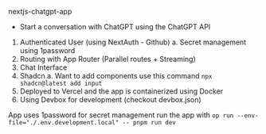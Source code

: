 nextjs-chatgpt-app

- Start a conversation with ChatGPT using the ChatGPT API

1. Authenticated User (using NextAuth - Github)
  a. Secret management using 1password
2. Routing with App Router (Parallel routes + Streaming)
3. Chat Interface
4. Shadcn
  a. Want to add components use this command `npx shadcn@latest add input`
5. Deployed to Vercel and the app is containerized using Docker
6. Using Devbox for development (checkout devbox.json)

App uses 1password for secret management run the app with `op run --env-file="./.env.development.local" -- pnpm run dev`

